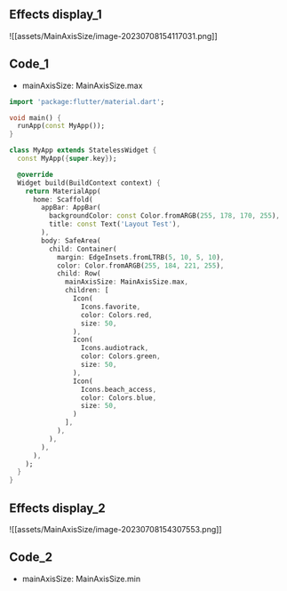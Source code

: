 ## Effects display_1
![[assets/MainAxisSize/image-20230708154117031.png]]


## Code_1
- mainAxisSize: MainAxisSize.max

```Dart
import 'package:flutter/material.dart';

void main() {
  runApp(const MyApp());
}

class MyApp extends StatelessWidget {
  const MyApp({super.key});

  @override
  Widget build(BuildContext context) {
    return MaterialApp(
      home: Scaffold(
        appBar: AppBar(
          backgroundColor: const Color.fromARGB(255, 178, 170, 255),
          title: const Text('Layout Test'),
        ),
        body: SafeArea(
          child: Container(
            margin: EdgeInsets.fromLTRB(5, 10, 5, 10),
            color: Color.fromARGB(255, 184, 221, 255),
            child: Row(
              mainAxisSize: MainAxisSize.max,
              children: [
                Icon(
                  Icons.favorite,
                  color: Colors.red,
                  size: 50,
                ),
                Icon(
                  Icons.audiotrack,
                  color: Colors.green,
                  size: 50,
                ),
                Icon(
                  Icons.beach_access,
                  color: Colors.blue,
                  size: 50,
                )
              ],
            ),
          ),
        ),
      ),
    );
  }
}

```
## Effects display_2
![[assets/MainAxisSize/image-20230708154307553.png]]


## Code_2
- mainAxisSize: MainAxisSize.min
